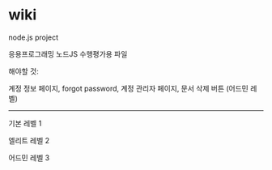# wiki
node.js project

응용프로그래밍 노드JS 수행평가용 파일


해야할 것:

계정 정보 페이지, forgot password, 계정 관리자 페이지, 문서 삭제 버튼 (어드민 레벨)

- - -

기본 레벨 1

엘리트 레벨 2

어드민 레벨 3